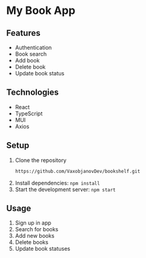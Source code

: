 # My Book App

## Features

- Authentication
- Book search
- Add book
- Delete book
- Update book status

## Technologies

- React
- TypeScript
- MUI
- Axios

## Setup

1. Clone the repository
   ```bash
   https://github.com/VaxobjanovDev/bookshelf.git
   
3. Install dependencies: `npm install`
4. Start the development server: `npm start`

## Usage

1. Sign up in app
2. Search for books
3. Add new books
4. Delete books
5. Update book statuses
